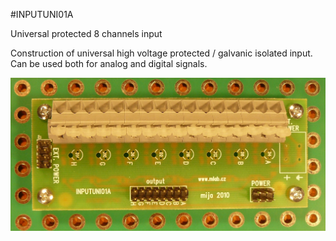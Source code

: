 <!--- PrjInfo ---> <!--- Please remove this line after manually editing --->
<!--- 00a56be08b96043df9e37d6aff7b6990 --->
<!--- Created:20170112-18:22: ---> 
<!--- Author:Mlab: ---> 
<!--- AuthorEmail:mlab@mlab.cz: ---> 
<!--- Tags:imported: ---> 
<!--- Ust:http://www.ust.cz/shop/product_info.php?cPath=22_27&products_id=77: ---> 
<!--- Name:INPUTUNI01A: --->
#INPUTUNI01A 
<!--- LongName --->
Universal protected 8 channels input
<!--- ELongName ---> 

<!--- Lead --->
Construction of universal high voltage protected / galvanic isolated input. Can be used both for analog and digital signals.
<!--- ELead ---> 

![LeadImg](DOC/SRC/img/INPUTUNI01A_Top_Big.jpg) 


​
​
<!--- Description --->
<!--- EDescription --->
<!--- Content --->
<!--- EContent --->
            